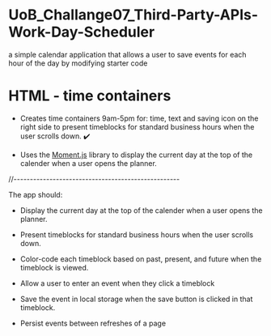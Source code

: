 # UoB_Challange07_Third-Party-APIs-Work-Day-Scheduler
a simple calendar application that allows a user to save events for each hour of the day by modifying starter code



# HTML - time containers

* Creates time containers 9am-5pm for: time, text and saving icon on the right side 
     to present timeblocks for standard business hours when the user scrolls down.     ✔️

* Uses  the [Moment.js](https://momentjs.com/) library 
     to display the current day at the top of the calender when a user opens the planner.    











//---------------------------------------------------

The app should:

* Display the current day at the top of the calender when a user opens the planner.
 
* Present timeblocks for standard business hours when the user scrolls down.
 
* Color-code each timeblock based on past, present, and future when the timeblock is viewed.
 
* Allow a user to enter an event when they click a timeblock

* Save the event in local storage when the save button is clicked in that timeblock.

* Persist events between refreshes of a page
